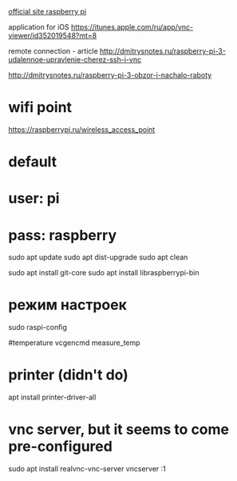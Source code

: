 [official site raspberry pi](https://www.raspberrypi.org)

application for iOS
https://itunes.apple.com/ru/app/vnc-viewer/id352019548?mt=8


remote connection - article
http://dmitrysnotes.ru/raspberry-pi-3-udalennoe-upravlenie-cherez-ssh-i-vnc

http://dmitrysnotes.ru/raspberry-pi-3-obzor-i-nachalo-raboty

# wifi point
https://raspberrypi.ru/wireless_access_point


# default
# user: pi
# pass: raspberry

sudo apt update
sudo apt dist-upgrade
sudo apt clean

sudo apt install git-core
sudo apt install libraspberrypi-bin

# режим настроек
sudo raspi-config

#temperature
vcgencmd measure_temp


# printer (didn't do)
apt install printer-driver-all

# vnc server, but it seems to come pre-configured
sudo apt install realvnc-vnc-server
vncserver :1
